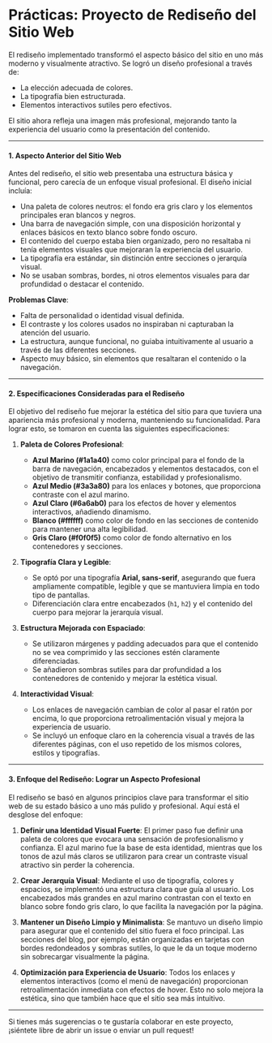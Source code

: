 # Prácticas: Proyecto de Rediseño del Sitio Web

El rediseño implementado transformó el aspecto básico del sitio en uno más moderno y visualmente atractivo. Se logró un diseño profesional a través de:
- La elección adecuada de colores.
- La tipografía bien estructurada.
- Elementos interactivos sutiles pero efectivos.
  
El sitio ahora refleja una imagen más profesional, mejorando tanto la experiencia del usuario como la presentación del contenido.

---

#### 1. **Aspecto Anterior del Sitio Web**
Antes del rediseño, el sitio web presentaba una estructura básica y funcional, pero carecía de un enfoque visual profesional. El diseño inicial incluía:
- Una paleta de colores neutros: el fondo era gris claro y los elementos principales eran blancos y negros.
- Una barra de navegación simple, con una disposición horizontal y enlaces básicos en texto blanco sobre fondo oscuro.
- El contenido del cuerpo estaba bien organizado, pero no resaltaba ni tenía elementos visuales que mejoraran la experiencia del usuario.
- La tipografía era estándar, sin distinción entre secciones o jerarquía visual.
- No se usaban sombras, bordes, ni otros elementos visuales para dar profundidad o destacar el contenido.

**Problemas Clave**:
- Falta de personalidad o identidad visual definida.
- El contraste y los colores usados no inspiraban ni capturaban la atención del usuario.
- La estructura, aunque funcional, no guiaba intuitivamente al usuario a través de las diferentes secciones.
- Aspecto muy básico, sin elementos que resaltaran el contenido o la navegación.

---

#### 2. **Especificaciones Consideradas para el Rediseño**
El objetivo del rediseño fue mejorar la estética del sitio para que tuviera una apariencia más profesional y moderna, manteniendo su funcionalidad. Para lograr esto, se tomaron en cuenta las siguientes especificaciones:

1. **Paleta de Colores Profesional**:
    - **Azul Marino (#1a1a40)** como color principal para el fondo de la barra de navegación, encabezados y elementos destacados, con el objetivo de transmitir confianza, estabilidad y profesionalismo.
    - **Azul Medio (#3a3a80)** para los enlaces y botones, que proporciona contraste con el azul marino.
    - **Azul Claro (#6a6ab0)** para los efectos de hover y elementos interactivos, añadiendo dinamismo.
    - **Blanco (#ffffff)** como color de fondo en las secciones de contenido para mantener una alta legibilidad.
    - **Gris Claro (#f0f0f5)** como color de fondo alternativo en los contenedores y secciones.

2. **Tipografía Clara y Legible**:
    - Se optó por una tipografía **Arial, sans-serif**, asegurando que fuera ampliamente compatible, legible y que se mantuviera limpia en todo tipo de pantallas.
    - Diferenciación clara entre encabezados (`h1`, `h2`) y el contenido del cuerpo para mejorar la jerarquía visual.

3. **Estructura Mejorada con Espaciado**:
    - Se utilizaron márgenes y padding adecuados para que el contenido no se vea comprimido y las secciones estén claramente diferenciadas.
    - Se añadieron sombras sutiles para dar profundidad a los contenedores de contenido y mejorar la estética visual.

4. **Interactividad Visual**:
    - Los enlaces de navegación cambian de color al pasar el ratón por encima, lo que proporciona retroalimentación visual y mejora la experiencia de usuario.
    - Se incluyó un enfoque claro en la coherencia visual a través de las diferentes páginas, con el uso repetido de los mismos colores, estilos y tipografías.

---

#### 3. **Enfoque del Rediseño: Lograr un Aspecto Profesional**
El rediseño se basó en algunos principios clave para transformar el sitio web de su estado básico a uno más pulido y profesional. Aquí está el desglose del enfoque:

1. **Definir una Identidad Visual Fuerte**:
    El primer paso fue definir una paleta de colores que evocara una sensación de profesionalismo y confianza. El azul marino fue la base de esta identidad, mientras que los tonos de azul más claros se utilizaron para crear un contraste visual atractivo sin perder la coherencia.

2. **Crear Jerarquía Visual**:
    Mediante el uso de tipografía, colores y espacios, se implementó una estructura clara que guía al usuario. Los encabezados más grandes en azul marino contrastan con el texto en blanco sobre fondo gris claro, lo que facilita la navegación por la página.

3. **Mantener un Diseño Limpio y Minimalista**:
    Se mantuvo un diseño limpio para asegurar que el contenido del sitio fuera el foco principal. Las secciones del blog, por ejemplo, están organizadas en tarjetas con bordes redondeados y sombras sutiles, lo que le da un toque moderno sin sobrecargar visualmente la página.

4. **Optimización para Experiencia de Usuario**:
    Todos los enlaces y elementos interactivos (como el menú de navegación) proporcionan retroalimentación inmediata con efectos de hover. Esto no solo mejora la estética, sino que también hace que el sitio sea más intuitivo.

---

Si tienes más sugerencias o te gustaría colaborar en este proyecto, ¡siéntete libre de abrir un issue o enviar un pull request!